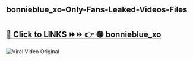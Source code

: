 
 ## bonnieblue_xo-Only-Fans-Leaked-Videos-Files

# <h2><a href="https://mediaupload.pro?bonnieblue_xo">🔗 Click to LINKS ⏩⏩ 👉 🟢 bonnieblue_xo </a></h2>

<a href="https://mediaupload.pro?bonnieblue_xo" rel="nofollow" data-target="animated-image.originalLink"><img src="https://i.ibb.co.com/xMMVF88/686577567.gif" alt="Viral Video Original" style="max-width: 100%; display: inline-block;" data-target="animated-image.originalImage"></a>